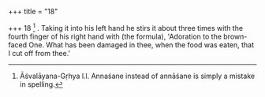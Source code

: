 +++
title = "18"

+++
18 [^11] . Taking it into his left hand he stirs it about three times with the fourth finger of his right hand with (the formula), 'Adoration to the brown-faced One. What has been damaged in thee, when the food was eaten, that I cut off from thee.'


[^11]:  Āśvalāyana-Gṛhya l.l. Annaśane instead of annāśane is simply a mistake in spelling.
